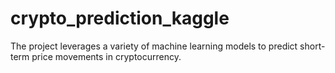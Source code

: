 # crypto_prediction_kaggle
The project leverages a variety of machine learning models to predict short-term price movements in cryptocurrency. 
